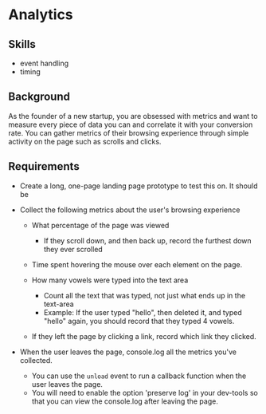 Analytics
==============

Skills
----------
- event handling
- timing

Background
-----------
As the founder of a new startup, you are obsessed with metrics and want to measure every piece of data you can and correlate it with your conversion rate.  You can gather metrics of their browsing experience through simple activity on the page such as scrolls and clicks.

Requirements
------------
- Create a long, one-page landing page prototype to test this on. It should be
<!-- - long enough that the user can scroll at least two pages down.
This page should have several distinct elements, such as  -->
<!-- - blocks of text, -->
<!-- - images, etc. -->
<!-- - The page should also contain a text-area that the user can type into, and at least -->
<!-- - two links to other websites. -->

- Collect the following metrics about the user's browsing experience
    <!-- - Total time spent on page -->
    - What percentage of the page was viewed
        - If they scroll down, and then back up, record the furthest down they ever scrolled

    - Time spent hovering the mouse over each element on the page.

    - How many vowels were typed into the text area
        - Count all the text that was typed, not just what ends up in the text-area
        - Example: If the user typed "hello", then deleted it, and typed "hello" again, you should record that they typed 4 vowels.

    - If they left the page by clicking a link, record which link they clicked.

- When the user leaves the page, console.log all the metrics you've collected.
    - You can use the `unload` event to run a callback function when the user leaves the page.
    - You will need to enable the option 'preserve log' in your dev-tools so that you can view the console.log after leaving the page.
